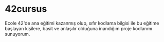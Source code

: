 # 42cursus
Ecole 42'de ana eğitimi kazanmış olup, sıfır kodlama bilgisi ile bu eğitime başlayan kişilere, basit ve anlaşılır olduğuna inandığım proje kodlarımı sunuyorum.
